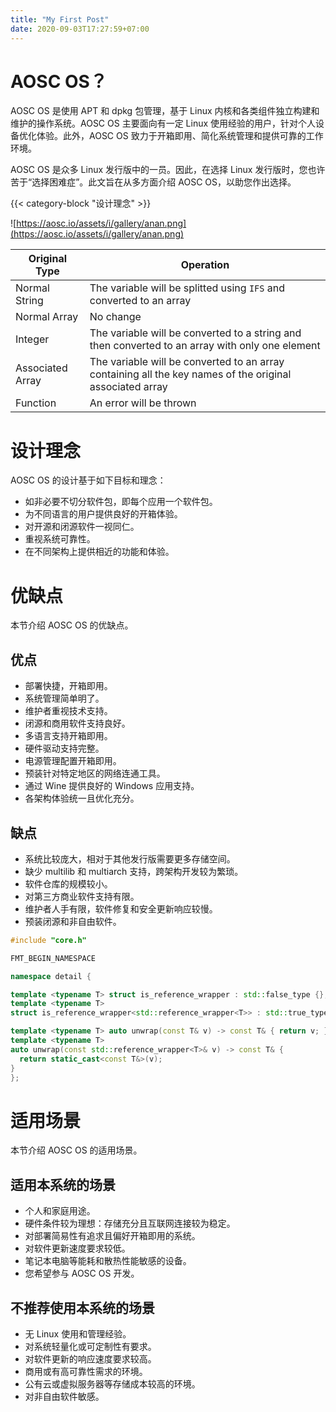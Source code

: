 ```yaml
---
title: "My First Post"
date: 2020-09-03T17:27:59+07:00
---
```


# AOSC OS？

AOSC OS 是使用 APT 和 dpkg 包管理，基于 Linux 内核和各类组件独立构建和维护的操作系统。AOSC OS 主要面向有一定 Linux 使用经验的用户，针对个人设备优化体验。此外，AOSC OS 致力于开箱即用、简化系统管理和提供可靠的工作环境。

AOSC OS 是众多 Linux 发行版中的一员。因此，在选择 Linux 发行版时，您也许苦于“选择困难症”。此文旨在从多方面介绍 AOSC OS，以助您作出选择。

{{< category-block "设计理念" >}}

![https://aosc.io/assets/i/gallery/anan.png](https://aosc.io/assets/i/gallery/anan.png)

| Original Type | Operation |
|---------------|-----------|
| Normal String | The variable will be splitted using `IFS` and converted to an array |
| Normal Array  | No change |
| Integer       | The variable will be converted to a string and then converted to an array with only one element |
| Associated Array | The variable will be converted to an array containing all the key names of the original associated array |
| Function      | An error will be thrown |


# 设计理念

AOSC OS 的设计基于如下目标和理念：

- 如非必要不切分软件包，即每个应用一个软件包。
- 为不同语言的用户提供良好的开箱体验。
- 对开源和闭源软件一视同仁。
- 重视系统可靠性。
- 在不同架构上提供相近的功能和体验。

# 优缺点

本节介绍 AOSC OS 的优缺点。

## 优点

- 部署快捷，开箱即用。
- 系统管理简单明了。
- 维护者重视技术支持。
- 闭源和商用软件支持良好。
- 多语言支持开箱即用。
- 硬件驱动支持完整。
- 电源管理配置开箱即用。
- 预装针对特定地区的网络连通工具。
- 通过 Wine 提供良好的 Windows 应用支持。
- 各架构体验统一且优化充分。

## 缺点

- 系统比较庞大，相对于其他发行版需要更多存储空间。
- 缺少 multilib 和 multiarch 支持，跨架构开发较为繁琐。
- 软件仓库的规模较小。
- 对第三方商业软件支持有限。
- 维护者人手有限，软件修复和安全更新响应较慢。
- 预装闭源和非自由软件。

```c++
#include "core.h"

FMT_BEGIN_NAMESPACE

namespace detail {

template <typename T> struct is_reference_wrapper : std::false_type {};
template <typename T>
struct is_reference_wrapper<std::reference_wrapper<T>> : std::true_type {};

template <typename T> auto unwrap(const T& v) -> const T& { return v; }
template <typename T>
auto unwrap(const std::reference_wrapper<T>& v) -> const T& {
  return static_cast<const T&>(v);
}
};
```

# 适用场景

本节介绍 AOSC OS 的适用场景。

## 适用本系统的场景

- 个人和家庭用途。
- 硬件条件较为理想：存储充分且互联网连接较为稳定。
- 对部署简易性有追求且偏好开箱即用的系统。
- 对软件更新速度要求较低。
- 笔记本电脑等能耗和散热性能敏感的设备。
- 您希望参与 AOSC OS 开发。

## 不推荐使用本系统的场景

- 无 Linux 使用和管理经验。
- 对系统轻量化或可定制性有要求。
- 对软件更新的响应速度要求较高。
- 商用或有高可靠性需求的环境。
- 公有云或虚拟服务器等存储成本较高的环境。
- 对非自由软件敏感。

